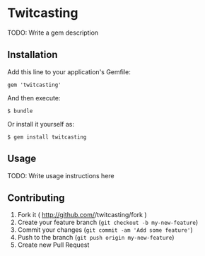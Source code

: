# Twitcasting

TODO: Write a gem description

## Installation

Add this line to your application's Gemfile:

    gem 'twitcasting'

And then execute:

    $ bundle

Or install it yourself as:

    $ gem install twitcasting

## Usage

TODO: Write usage instructions here

## Contributing

1. Fork it ( http://github.com/<my-github-username>/twitcasting/fork )
2. Create your feature branch (`git checkout -b my-new-feature`)
3. Commit your changes (`git commit -am 'Add some feature'`)
4. Push to the branch (`git push origin my-new-feature`)
5. Create new Pull Request
